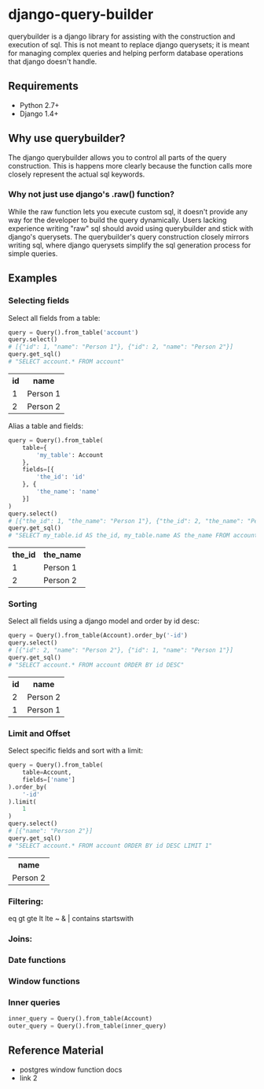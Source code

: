 # django-query-builder
querybuilder is a django library for assisting with the construction and execution of sql. This is not meant to replace django querysets; it is meant for managing complex queries and helping perform database operations that django doesn't handle.


## Requirements
- Python 2.7+
- Django 1.4+

## Why use querybuilder?
The django querybuilder allows you to control all parts of the query construction. This is happens more clearly because the function calls more closely represent the actual sql keywords.

### Why not just use django's .raw() function?
While the raw function lets you execute custom sql, it doesn't provide any way for the developer to build the query dynamically. Users lacking experience writing "raw" sql should avoid using querybuilder and stick with django's querysets. The querybuilder's query construction closely mirrors writing sql, where django querysets simplify the sql generation process for simple queries.

## Examples

### Selecting fields

Select all fields from a table:
```python
query = Query().from_table('account')
query.select()
# [{"id": 1, "name": "Person 1"}, {"id": 2, "name": "Person 2"}]
query.get_sql()
# "SELECT account.* FROM account"
```
<table>
  <tr>
    <th>id</th><th>name</th>
  </tr>
  <tr>
    <td>1</td><td>Person 1</td>
  </tr>
  <tr>
    <td>2</td><td>Person 2</td>
  </tr>
</table>

Alias a table and fields:
```python
query = Query().from_table(
    table={
        'my_table': Account
    },
    fields=[{
        'the_id': 'id'
    }, {
        'the_name': 'name'
    }]
)
query.select()
# [{"the_id": 1, "the_name": "Person 1"}, {"the_id": 2, "the_name": "Person 2"}]
query.get_sql()
# "SELECT my_table.id AS the_id, my_table.name AS the_name FROM account AS my_table"
```
<table>
  <tr>
    <th>the_id</th><th>the_name</th>
  </tr>
  <tr>
    <td>1</td><td>Person 1</td>
  </tr>
  <tr>
    <td>2</td><td>Person 2</td>
  </tr>
</table>

### Sorting

Select all fields using a django model and order by id desc:
```python
query = Query().from_table(Account).order_by('-id')
query.select()
# [{"id": 2, "name": "Person 2"}, {"id": 1, "name": "Person 1"}]
query.get_sql()
# "SELECT account.* FROM account ORDER BY id DESC"
```
<table>
  <tr>
    <th>id</th><th>name</th>
  </tr>
  <tr>
    <td>2</td><td>Person 2</td>
  </tr>
  <tr>
    <td>1</td><td>Person 1</td>
  </tr>
</table>

### Limit and Offset

Select specific fields and sort with a limit:
```python
query = Query().from_table(
    table=Account,
    fields=['name']
).order_by(
    '-id'
).limit(
    1
)
query.select()
# [{"name": "Person 2"}]
query.get_sql()
# "SELECT account.* FROM account ORDER BY id DESC LIMIT 1"
```
<table>
  <tr>
    <th>name</th>
  </tr>
  <tr>
    <td>Person 2</td>
  </tr>
</table>

### Filtering:
eq
gt
gte
lt
lte
~
&
|
contains
startswith

### Joins:


### Date functions


### Window functions


### Inner queries
```python
inner_query = Query().from_table(Account)
outer_query = Query().from_table(inner_query)
```

## Reference Material
- postgres window function docs
- link 2
